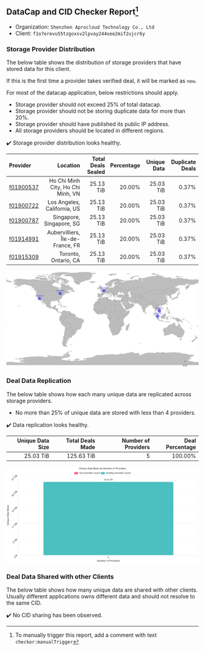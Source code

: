 ## DataCap and CID Checker Report[^1]
 - Organization: `Shenzhen Aprocloud Technology Co., Ltd`
 - Client: `f1o7erevu55tzgoxsv2lpvay244oee2mif2ujcr6y`
### Storage Provider Distribution
The below table shows the distribution of storage providers that have stored data for this client.

If this is the first time a provider takes verified deal, it will be marked as `new`.

For most of the datacap application, below restrictions should apply.
 - Storage provider should not exceed 25% of total datacap.
 - Storage provider should not be storing duplicate data for more than 20%.
 - Storage provider should have published its public IP address.
 - All storage providers should be located in different regions.

✔️ Storage provider distribution looks healthy.

| Provider                                              |                          Location | Total Deals Sealed | Percentage | Unique Data | Duplicate Deals |
| :---------------------------------------------------- | --------------------------------: | -----------------: | ---------: | ----------: | --------------: |
| [f01900537](https://filfox.info/en/address/f01900537) | Ho Chi Minh City, Ho Chi Minh, VN |          25.13 TiB |     20.00% |   25.03 TiB |           0.37% |
| [f01900722](https://filfox.info/en/address/f01900722) |       Los Angeles, California, US |          25.13 TiB |     20.00% |   25.03 TiB |           0.37% |
| [f01900787](https://filfox.info/en/address/f01900787) |          Singapore, Singapore, SG |          25.13 TiB |     20.00% |   25.03 TiB |           0.37% |
| [f01914991](https://filfox.info/en/address/f01914991) |  Aubervilliers, Île-de-France, FR |          25.13 TiB |     20.00% |   25.03 TiB |           0.37% |
| [f01915309](https://filfox.info/en/address/f01915309) |              Toronto, Ontario, CA |          25.13 TiB |     20.00% |   25.03 TiB |           0.37% |

![Provider Distribution](https://raw.githubusercontent.com/data-preservation-programs/filplus-checker-assets/main/filecoin-project/filecoin-plus-large-datasets/issues/527/1671097360530.png)
### Deal Data Replication
The below table shows how each many unique data are replicated across storage providers.
- No more than 25% of unique data are stored with less than 4 providers.

✔️ Data replication looks healthy.

| Unique Data Size | Total Deals Made | Number of Providers | Deal Percentage |
| ---------------: | ---------------: | ------------------: | --------------: |
|        25.03 TiB |       125.63 TiB |                   5 |         100.00% |

![Replication Distribution](https://raw.githubusercontent.com/data-preservation-programs/filplus-checker-assets/main/filecoin-project/filecoin-plus-large-datasets/issues/527/1671097361158.png)
### Deal Data Shared with other Clients
The below table shows how many unique data are shared with other clients.
Usually different applications owns different data and should not resolve to the same CID.

✔️ No CID sharing has been observed.

[^1]: To manually trigger this report, add a comment with text `checker:manualTrigger`
